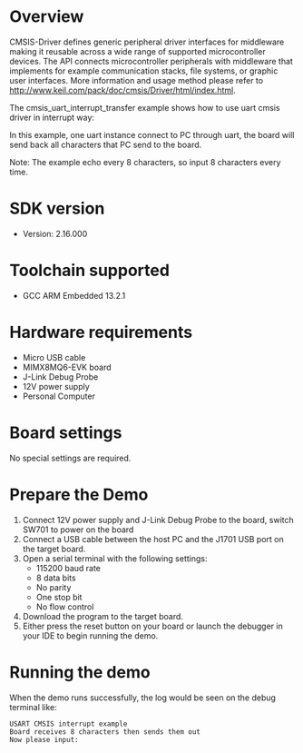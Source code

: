 Overview
========
CMSIS-Driver defines generic peripheral driver interfaces for middleware making it reusable across a wide 
range of supported microcontroller devices. The API connects microcontroller peripherals with middleware 
that implements for example communication stacks, file systems, or graphic user interfaces. 
More information and usage method please refer to http://www.keil.com/pack/doc/cmsis/Driver/html/index.html.

The cmsis_uart_interrupt_transfer example shows how to use uart cmsis driver in interrupt way:

In this example, one uart instance connect to PC through uart, the board will
send back all characters that PC send to the board.

Note: The example echo every 8 characters, so input 8 characters every time.

SDK version
===========
- Version: 2.16.000

Toolchain supported
===================
- GCC ARM Embedded  13.2.1

Hardware requirements
=====================
- Micro USB cable
- MIMX8MQ6-EVK  board
- J-Link Debug Probe
- 12V power supply
- Personal Computer

Board settings
==============
No special settings are required.



Prepare the Demo
================
1.  Connect 12V power supply and J-Link Debug Probe to the board, switch SW701 to power on the board
2.  Connect a USB cable between the host PC and the J1701 USB port on the target board.
3.  Open a serial terminal with the following settings:
    - 115200 baud rate
    - 8 data bits
    - No parity
    - One stop bit
    - No flow control
4.  Download the program to the target board.
5.  Either press the reset button on your board or launch the debugger in your IDE to begin running the demo.


Running the demo
================
When the demo runs successfully, the log would be seen on the debug terminal like:

~~~~~~~~~~~~~~~~~~~~~~~~~~~~~~~~~~~~~~~~
USART CMSIS interrupt example
Board receives 8 characters then sends them out
Now please input:
~~~~~~~~~~~~~~~~~~~~~~~~~~~~~~~~~~~~~~~~
